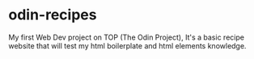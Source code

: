 # odin-recipes
My first Web Dev project on TOP (The Odin Project), It's a basic recipe website that will test my html boilerplate and html elements knowledge.
